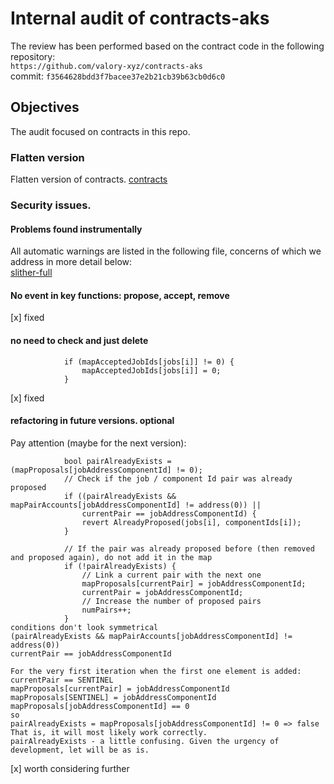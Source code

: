 # Internal audit of contracts-aks
The review has been performed based on the contract code in the following repository:<br>
`https://github.com/valory-xyz/contracts-aks` <br>
commit: `f3564628bdd3f7bacee37e2b21cb39b63cb0d6c0` <br> 

## Objectives
The audit focused on contracts in this repo.

### Flatten version
Flatten version of contracts. [contracts](https://github.com/valory-xyz/contracts-aks/blob/main/audits/internal/analysis/contracts)

### Security issues.
#### Problems found instrumentally
All automatic warnings are listed in the following file, concerns of which we address in more detail below: <br>
[slither-full](https://github.com/valory-xyz/contracts-aks/blob/main/audits/internal/analysis/slither_full.txt) <br>

#### No event in key functions: propose, accept, remove
[x] fixed

#### no need to check and just delete
```
            if (mapAcceptedJobIds[jobs[i]] != 0) {
                mapAcceptedJobIds[jobs[i]] = 0;
            }
```
[x] fixed

#### refactoring in future versions. optional 
Pay attention (maybe for the next version):
```
            bool pairAlreadyExists = (mapProposals[jobAddressComponentId] != 0);
            // Check if the job / component Id pair was already proposed
            if ((pairAlreadyExists && mapPairAccounts[jobAddressComponentId] != address(0)) ||
                currentPair == jobAddressComponentId) {
                revert AlreadyProposed(jobs[i], componentIds[i]);
            }

            // If the pair was already proposed before (then removed and proposed again), do not add it in the map
            if (!pairAlreadyExists) {
                // Link a current pair with the next one
                mapProposals[currentPair] = jobAddressComponentId;
                currentPair = jobAddressComponentId;
                // Increase the number of proposed pairs
                numPairs++;
            }
conditions don't look symmetrical
(pairAlreadyExists && mapPairAccounts[jobAddressComponentId] != address(0)) 
currentPair == jobAddressComponentId

For the very first iteration when the first one element is added:
currentPair == SENTINEL
mapProposals[currentPair] = jobAddressComponentId
mapProposals[SENTINEL] = jobAddressComponentId
mapProposals[jobAddressComponentId] == 0
so
pairAlreadyExists = mapProposals[jobAddressComponentId] != 0 => false
That is, it will most likely work correctly.
pairAlreadyExists - a little confusing. Given the urgency of development, let will be as is.
```
[x] worth considering further
